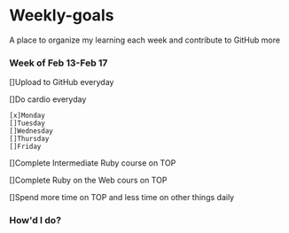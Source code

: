 # Weekly-goals
A place to organize my learning each week and contribute to GitHub more

### Week of Feb 13-Feb 17

[]Upload to GitHub everyday

[]Do cardio everyday

    [x]Monday
    []Tuesday
    []Wednesday
    []Thursday
    []Friday

[]Complete Intermediate Ruby course on TOP

[]Complete Ruby on the Web cours on TOP

[]Spend more time on TOP and less time on other things daily

### How'd I do?

